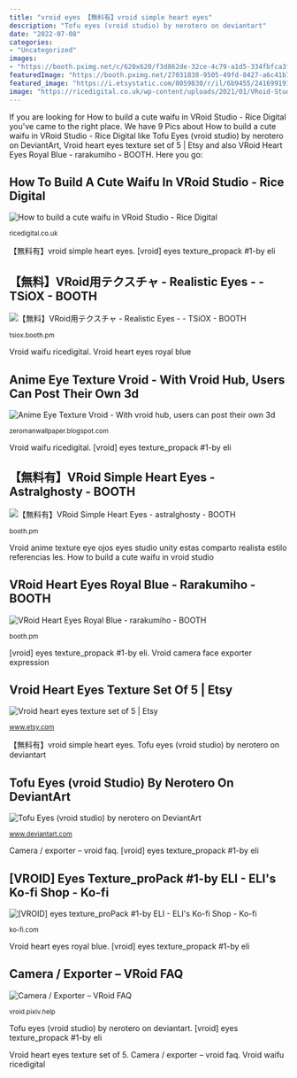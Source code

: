 ```yaml
---
title: "vroid eyes 【無料有】vroid simple heart eyes"
description: "Tofu eyes (vroid studio) by nerotero on deviantart"
date: "2022-07-08"
categories:
- "Uncategorized"
images:
- "https://booth.pximg.net/c/620x620/f3d862de-32ce-4c79-a1d5-334fbfca3f5e/i/2000738/d100b690-48ac-4439-9eed-d89cf12f617b_base_resized.jpg"
featuredImage: "https://booth.pximg.net/27031838-9505-49fd-8427-a6c41b79c66e/i/2838128/46a1a5d3-fbb2-4833-ad38-d344596c7a54.png"
featured_image: "https://i.etsystatic.com/8059830/r/il/6b9455/2416991913/il_794xN.2416991913_la8j.jpg"
image: "https://ricedigital.co.uk/wp-content/uploads/2021/01/VRoid-Studio_2021-01-14-11h56m00s114-1080x613.jpg"
---
```


If you are looking for How to build a cute waifu in VRoid Studio - Rice Digital you've came to the right place. We have 9 Pics about How to build a cute waifu in VRoid Studio - Rice Digital like Tofu Eyes (vroid studio) by nerotero on DeviantArt, Vroid heart eyes texture set of 5 | Etsy and also VRoid Heart Eyes Royal Blue - rarakumiho - BOOTH. Here you go:

## How To Build A Cute Waifu In VRoid Studio - Rice Digital

![How to build a cute waifu in VRoid Studio - Rice Digital](https://ricedigital.co.uk/wp-content/uploads/2021/01/VRoid-Studio_2021-01-14-11h56m00s114-1080x613.jpg "[vroid] eyes texture_propack #1-by eli")

<small>ricedigital.co.uk</small>

【無料有】vroid simple heart eyes. [vroid] eyes texture_propack #1-by eli

## 【無料】VRoid用テクスチャ - Realistic Eyes - - TSiOX - BOOTH

![【無料】VRoid用テクスチャ - Realistic Eyes - - TSiOX - BOOTH](https://booth.pximg.net/c/620x620/f3d862de-32ce-4c79-a1d5-334fbfca3f5e/i/2000738/d100b690-48ac-4439-9eed-d89cf12f617b_base_resized.jpg "Vroid heart eyes texture set of 5")

<small>tsiox.booth.pm</small>

Vroid waifu ricedigital. Vroid heart eyes royal blue

## Anime Eye Texture Vroid - With Vroid Hub, Users Can Post Their Own 3d

![Anime Eye Texture Vroid - With vroid hub, users can post their own 3d](https://preview.redd.it/ovxn3etfdky21.png?width=1920&amp;format=png&amp;auto=webp&amp;s=37075d8770bbede93ce7358dfbd9b24677f2fbe9 "Vroid camera face exporter expression")

<small>zeromanwallpaper.blogspot.com</small>

Vroid waifu ricedigital. [vroid] eyes texture_propack #1-by eli

## 【無料有】VRoid Simple Heart Eyes - Astralghosty - BOOTH

![【無料有】VRoid Simple Heart Eyes - astralghosty - BOOTH](https://booth.pximg.net/c/620x620/04ea33f9-f1f9-4151-924f-e302b49dbb7c/i/2327253/7fb88ece-287e-4e86-8ca2-eaa21fc8f824_base_resized.jpg "Vroid anime texture eye ojos eyes studio unity estas comparto realista estilo referencias les")

<small>booth.pm</small>

Vroid anime texture eye ojos eyes studio unity estas comparto realista estilo referencias les. How to build a cute waifu in vroid studio

## VRoid Heart Eyes Royal Blue - Rarakumiho - BOOTH

![VRoid Heart Eyes Royal Blue - rarakumiho - BOOTH](https://booth.pximg.net/27031838-9505-49fd-8427-a6c41b79c66e/i/2838128/46a1a5d3-fbb2-4833-ad38-d344596c7a54.png "Tofu eyes (vroid studio) by nerotero on deviantart")

<small>booth.pm</small>

[vroid] eyes texture_propack #1-by eli. Vroid camera face exporter expression

## Vroid Heart Eyes Texture Set Of 5 | Etsy

![Vroid heart eyes texture set of 5 | Etsy](https://i.etsystatic.com/8059830/r/il/6b9455/2416991913/il_794xN.2416991913_la8j.jpg "Tofu eyes (vroid studio) by nerotero on deviantart")

<small>www.etsy.com</small>

【無料有】vroid simple heart eyes. Tofu eyes (vroid studio) by nerotero on deviantart

## Tofu Eyes (vroid Studio) By Nerotero On DeviantArt

![Tofu Eyes (vroid studio) by nerotero on DeviantArt](https://images-wixmp-ed30a86b8c4ca887773594c2.wixmp.com/i/33afd692-0c76-43e0-bd2c-6d55d4bb08ab/ddz2k2z-05786336-c48c-40c2-ac7a-8a67c1c2820c.png/v1/fill/w_1322,h_605,strp/tofu_eyes__vroid_studio__by_nerotero_ddz2k2z-pre.png "Ko vroid")

<small>www.deviantart.com</small>

Camera / exporter – vroid faq. [vroid] eyes texture_propack #1-by eli

## [VROID] Eyes Texture_proPack #1-by ELI - ELI&#039;s Ko-fi Shop - Ko-fi ️

![[VROID] eyes texture_proPack #1-by ELI - ELI&#039;s Ko-fi Shop - Ko-fi ️](https://storage.ko-fi.com/cdn/useruploads/display/319f3aa9-de2c-40e3-b5f3-addf40b0adb6_example.jpg "Vroid camera face exporter expression")

<small>ko-fi.com</small>

Vroid heart eyes royal blue. [vroid] eyes texture_propack #1-by eli

## Camera / Exporter – VRoid FAQ

![Camera / Exporter – VRoid FAQ](https://vroid.pixiv.help/hc/article_attachments/360018540194/ex.png "Vroid heart eyes royal blue")

<small>vroid.pixiv.help</small>

Tofu eyes (vroid studio) by nerotero on deviantart. [vroid] eyes texture_propack #1-by eli

Vroid heart eyes texture set of 5. Camera / exporter – vroid faq. Vroid waifu ricedigital
